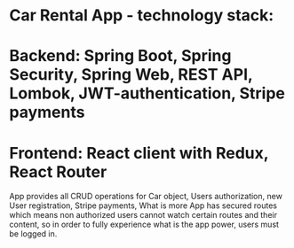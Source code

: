 # Car Rental App - technology stack:
# Backend: Spring Boot, Spring Security, Spring Web, REST API, Lombok, JWT-authentication, Stripe payments
# Frontend: React client with Redux, React Router

App provides all CRUD operations for Car object, Users authorization, 
new User registration, Stripe payments, What is more App has secured routes which means non authorized users cannot watch certain
routes and their content, so in order to fully experience what is the app power, users must be logged in.
